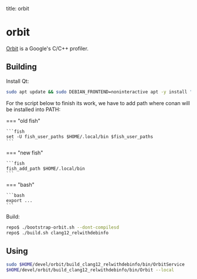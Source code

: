 title: orbit

# **orbit**

[Orbit](https://github.com/google/orbit) is a Google's C/C++ profiler.

## **Building**

Install Qt:
```bash
sudo apt update && sudo DEBIAN_FRONTEND=noninteractive apt -y install "libqt5*-dev" "qt*5-dev"
```

For the script below to finish its work, we have to add path where conan will be installed into PATH:

=== "old fish"

    ```fish
    set -U fish_user_paths $HOME/.local/bin $fish_user_paths
    ```

=== "new fish"

    ```fish
    fish_add_path $HOME/.local/bin
    ```

=== "bash"

    ```bash
    export ...
    ```

Build:

```bash linenums="1"
repo$ ./bootstrap-orbit.sh --dont-compilesd
repo$ ./build.sh clang12_relwithdebinfo
```

## **Using**

```bash linenums="1"
sudo $HOME/devel/orbit/build_clang12_relwithdebinfo/bin/OrbitService
$HOME/devel/orbit/build_clang12_relwithdebinfo/bin/Orbit --local
```
